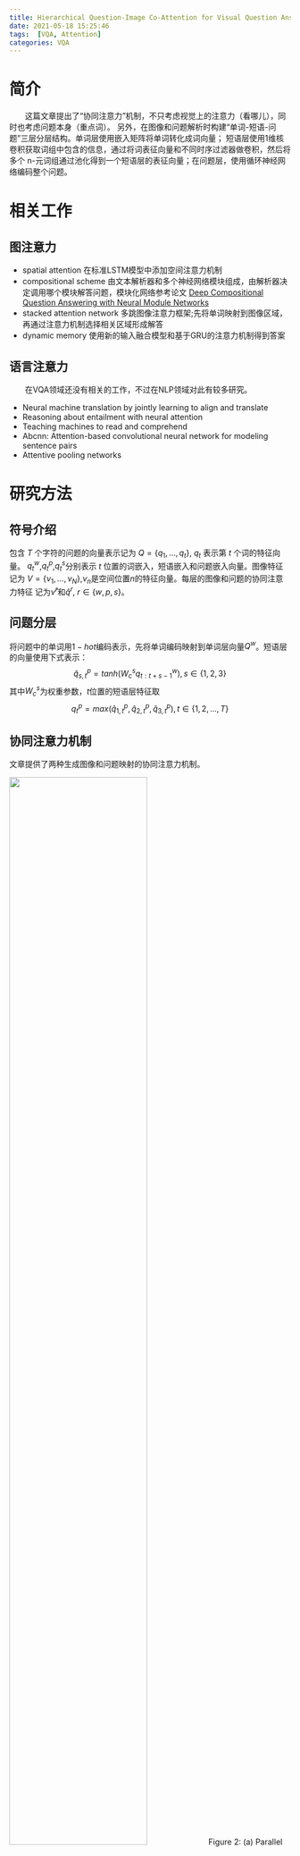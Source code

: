 ```yaml
---
title: Hierarchical Question-Image Co-Attention for Visual Question Answering
date: 2021-05-18 15:25:46
tags:  [VQA, Attention]
categories: VQA
---
```


# 简介
<p style="text-indent:2em">
这篇文章提出了“协同注意力”机制，不只考虑视觉上的注意力（看哪儿），同时也考虑问题本身（重点词）。
另外，在图像和问题解析时构建“单词-短语-问题”三层分层结构。单词层使用嵌入矩阵将单词转化成词向量；
短语层使用1维核卷积获取词组中包含的信息，通过将词表征向量和不同时序过滤器做卷积，然后将多个
n-元词组通过池化得到一个短语层的表征向量；在问题层，使用循环神经网络编码整个问题。
</p>

# 相关工作
<p style="text-indent:2em">
</p>

## 图注意力
- spatial attention
	在标准LSTM模型中添加空间注意力机制
- compositional scheme
	由文本解析器和多个神经网络模块组成，由解析器决定调用哪个模块解答问题，模块化网络参考论文
    [Deep Compositional Question Answering with Neural Module Networks](https://arxiv.org/abs/1511.02799)
- stacked attention network
	多跳图像注意力框架;先将单词映射到图像区域，再通过注意力机制选择相关区域形成解答
- dynamic memory 
	使用新的输入融合模型和基于GRU的注意力机制得到答案

## 语言注意力
<p style="text-indent:2em">
在VQA领域还没有相关的工作，不过在NLP领域对此有较多研究。
</p>

- Neural machine translation by jointly learning to align and translate
- Reasoning about entailment with neural attention
- Teaching machines to read and comprehend
- Abcnn: Attention-based convolutional neural network for modeling sentence pairs
- Attentive pooling networks

# 研究方法

## 符号介绍

包含 $T$ 个字符的问题的向量表示记为 $Q=\lbrace q_{1}, ... , q_{t} \rbrace$, $q_{t}$ 表示第 $t$ 个词的特征向量。
$q_{t}^{w}$,$q_{t}^{p}$,$q_{t}^{s}$分别表示 $t$ 位置的词嵌入，短语嵌入和问题嵌入向量。图像特征记为 
$V = \lbrace \nu_{1}, ..., \nu_{N} \rbrace$,$\nu_{n}$是空间位置$n$的特征向量。每层的图像和问题的协同注意力特征
记为$\hat{\nu}^{r}$和$\hat{q}^{r}$, $r \in \lbrace w, p, s \rbrace$。

## 问题分层
将问题中的单词用$1-hot$编码表示，先将单词编码映射到单词层向量$Q^{w}$。短语层的向量使用下式表示：
$$\hat{q}_{s,t}^{p} = tanh(W_{c}^{s}q_{t:t+s-1}^{w}), s \in \lbrace 1, 2, 3 \rbrace$$
其中$W_{c}^{s}$为权重参数，$t$位置的短语层特征取
$$q_{t}^{p} = max(\hat{q}_{1,t}^{p}, \hat{q}_{2,t}^{p}, \hat{q}_{3,t}^{p}), t \in \lbrace 1, 2, ..., T \rbrace$$

## 协同注意力机制
文章提供了两种生成图像和问题映射的协同注意力机制。

<div>
<img src="https://d3i71xaburhd42.cloudfront.net/fb9d253258d6b3beceb9d6cd7bba6e0a29ab875b/250px/4-Figure2-1.png" width="70%" />
Figure 2: (a) Parallel co-attention mechanism; (b) Alternating co-attention mechanism. 
</div>

### Parallel Co-Attention
Parallel Co-Attention通过计算image和question特征之间的相似性，使image和question联系起来，相关矩阵的计算方法：
$$C = tanh(Q^{T}W_{b}V)$$
把$C$当成一种特征，预测image和question的attention maps。

$$H^{v} = tanh(W_{v}+(W_{q}Q)C), H^{q} = tanh(W_{q}Q + (W_{v}V)C^{T})$$
$$a^{\nu} = softmax(\omega_{hv}^{T}H^{\nu}), a^{q} = softmax(\omega_{hq}^{T}H^{q})$$
$$\hat{v} = \sum_{n=1}^{N}{a_{n}^{v}v_{n}}, \hat{q} = \sum_{t=1}^{T}{a_{t}^{q}v_{t}}$$

### Alternating Co-Attention
整个过程分为三部分：
1) 将问题映射成一个单向量$q$
2) 基于$q$，集中注意于image
3) 基于attended image feature, 集中注意question

注意力的操作部署如下：
$$H = tanh(W_{x}X + (W_{g}g)\mathbb{1}^{T})$$
$$a^{x} = softmax(w_{hx}^{T}H)$$
$$\hat{x} = \suma_{i}^{x}x_{i}$$

第一步： X = Q, and g is 0;
第二步： X = V where V is the image features，guidance g is intermediate attended question feature ^s from the first step
第三步： we use the attended image feature ^v as the guidance to attend the question again, i.e., X = Q and g = ^v.

### 预测答案编码
文章将VQA视为分类任务，基于图像和问题的协同注意力特征预测答案。

<div>
<img src="https://d3i71xaburhd42.cloudfront.net/fb9d253258d6b3beceb9d6cd7bba6e0a29ab875b/5-Figure3-1.png" width="70%" />
Figure 3: (a) Hierarchical question encoding; (b) Encoding for predicting answers
</div>

按上图右所示，使用MLP循环编码注意力特征得到最终答案。

$$h^{w} = tanh(W_{w}(\hat{q}^{w} + \hat{v}^{w}))$$
$$h^{p} = tanh(W_{p}[(\hat{q}^{p} + \hat{v}^{p}), h^{w}])$$
$$h^{s} = tanh(W_{s}[(\hat{q}^{s} + \hat{v}^{w}), h^{p}])$$
$$p = softmax(W_{h}h^{s})$$
